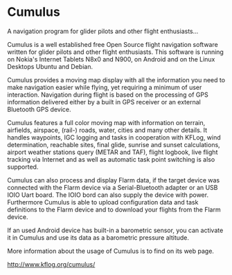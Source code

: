 Cumulus
=======

A navigation program for glider pilots and other flight enthusiasts...

Cumulus is a well established free Open Source flight navigation software written for glider pilots and other flight enthusiasts. This software is running on Nokia's Internet Tablets N8x0 and N900, on Android and on the Linux Desktops Ubuntu and Debian.

Cumulus provides a moving map display with all the information you need to make navigation easier while flying, yet requiring a minimum of user interaction. Navigation during flight is based on the processing of GPS information delivered either by a built in GPS receiver or an external Bluetooth GPS device.

Cumulus features a full color moving map with information on terrain, airfields, airspace, (rail-) roads, water, cities and many other details. It handles waypoints, IGC logging and tasks in cooperation with KFLog, wind determination, reachable sites, final glide, sunrise and sunset calculations, airport weather stations query (METAR and TAF), flight logbook, live flight tracking via Internet and as well as automatic task point switching is also supported.

Cumulus can also process and display Flarm data, if the target device was connected with the Flarm device via a Serial-Bluetooth adapter or an USB IOIO Uart board. The IOIO bord can also supply the device with power. Furthermore Cumulus is able to upload configuration data and task definitions to the Flarm device and to download your flights from the Flarm device.

If an used Android device has built-in a barometric sensor, you can activate it in Cumulus and use its data as a barometric pressure altitude.

More information about the usage of Cumulus is to find on its web page.

http://www.kflog.org/cumulus/
